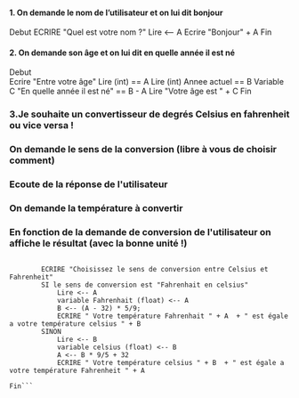 #### 1. On demande le nom de l’utilisateur et on lui dit bonjour

Debut
ECRIRE "Quel est votre nom ?"
Lire <-- A
Ecrire "Bonjour" + A
Fin

#### 2. On demande son âge et on lui dit en quelle année il est né

Debut  
Ecrire "Entre votre âge"
Lire (int) == A
Lire (int) Annee actuel == B
Variable C "En quelle année il est né" == B - A
Lire "Votre âge est " + C
Fin

### 3.Je souhaite un convertisseur de degrés Celsius en fahrenheit ou vice versa !

### On demande le sens de la conversion (libre à vous de choisir comment)

### Ecoute de la réponse de l'utilisateur

### On demande la température à convertir

### En fonction de la demande de conversion de l'utilisateur on affiche le résultat (avec la bonne unité !)

````Debut

        ECRIRE "Choisissez le sens de conversion entre Celsius et Fahrenheit"
        SI le sens de conversion est "Fahrenhait en celsius"
            Lire <-- A
            variable Fahrenhait (float) <-- A
            B <-- (A - 32) * 5/9;
            ECRIRE " Votre température Fahrenhait " + A  + " est égale a votre température celsius " + B
        SINON
            Lire <-- B
            variable celsius (float) <-- B
            A <-- B * 9/5 + 32
            ECRIRE " Votre température celsius " + B  + " est égale a votre température Fahrenheit " + A

Fin```
````

